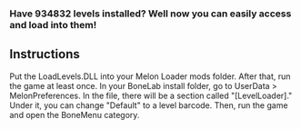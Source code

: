 ### Have 934832 levels installed? Well now you can easily access and load into them!

## Instructions
Put the LoadLevels.DLL into your Melon Loader mods folder. After that, run the game at least once. In your BoneLab install folder, go to UserData > MelonPreferences. In the file, there will be a section called "[LevelLoader]." Under it, you can change "Default" to a level barcode. Then, run the game and open the BoneMenu category.
